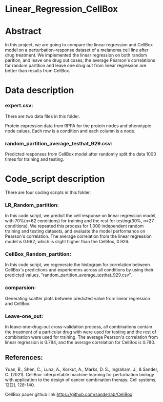 # Linear_Regression_CellBox

# Abstract

In this project, we are going to compare the linear regression and CellBox model on a perturbation-response dataset of a 
melanoma cell line after drug treatment. We implemented the linear regression on both random parition, and leave one drug out cases,
the average Pearson's correlations for random partition and leave one drug out from linear regression are better than results from CellBox. 

# Data description

### expert.csv:
There are two data files in this folder.

Protein expression data from RPPA for the protein nodes and phenotypic node calues. Each row is a condition and each column is a node.

### random_partition_average_testhat_929.csv:
Predicted responses from CellBox model after randomly split the data 1000 times for training and testing.

# Code_script description
There are four coding scripts in this folder.

### LR_Random_partition:
In this code script, we predict the cell response on linear regression model, with 70%(n=62 conditions) for training and the rest for testing(30%, n=27 conditions). We repeated this process for 1,000 independent random training and testing datasets, and evaluate the model performance on Pearson's correlation. The average correlation from the linear regression model is 0.962, which is slight higher than the CellBox, 0.926. 

### CellBox_Random_partition:
In this code script, we regenerate the histogram for correlation between CellBox's predictions and experiemtns across all conditions by using their predicted values, "random_partition_average_testhat_929.csv". 

### comparsion:
Generating scatter plots between predicted value from linear regression and CellBox.

### Leave-one_out:
In leave-one-drug-out cross-validation process, all combinations contain the treatment of a particular drug with  were used for testing and the rest of combination were used for training. The average Pearson's correlation from linear regression is 0.784, and the average correlation for CellBox is 0.780.




## References:
Yuan, B., Shen, C., Luna, A., Korkut, A., Marks, D. S., Ingraham, J., & Sander, C. (2021). CellBox: interpretable machine learning for perturbation biology with application to the design of cancer combination therapy. Cell systems, 12(2), 128-140.

CellBox paper github link:https://github.com/sanderlab/CellBox
